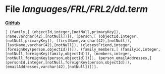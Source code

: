 # File _languages/FRL/FRL2/dd.term_
**[GitHub](https://github.com/softlang/yas/blob/master/languages/FRL/FRL2/dd.term)**
```
[ (family,[ (objectId,integer,[notNull,primaryKey]), (name,varchar(42),[notNull])]), (person,[ (objectId,integer,[notNull,primaryKey]), (firstName,varchar(42),[notNull]), (lastName,varchar(42),[notNull]), (closestFriend,integer,[foreignKey(person,objectId)])]), (family_members,[ (familyId,integer,[notNull,foreignKey(family,objectId)]), (members,integer,[notNull,foreignKey(person,objectId)])]), (person_emailAddresses,[ (personId,integer,[notNull,foreignKey(person,objectId)]), (emailAddresses,varchar(42),[notNull])])].
```
